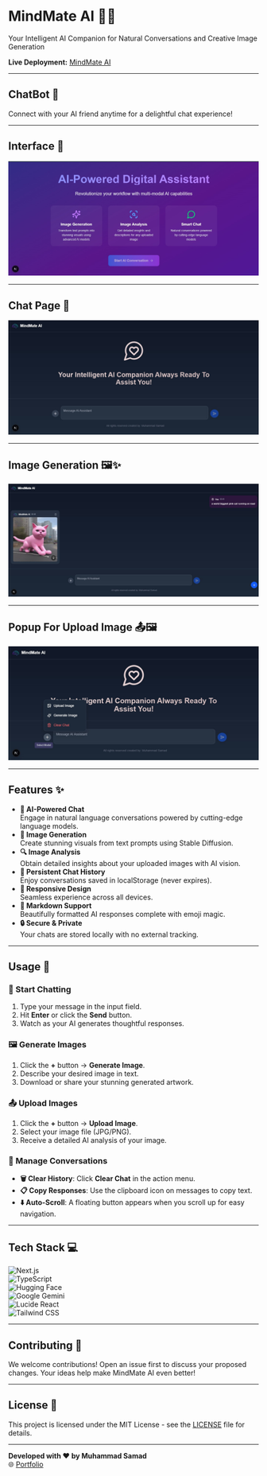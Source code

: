 # MindMate AI 🧠🤖

Your Intelligent AI Companion for Natural Conversations and Creative Image Generation

**Live Deployment:** [MindMate AI](https://mindmate-ai-chatbot.vercel.app/)

---

## ChatBot 🤖

Connect with your AI friend anytime for a delightful chat experience!

--- 

## Interface 🎨

![Interface](/public/images/chatbot-ss1.jpeg)

---

## Chat Page 💬

![Chat Page](/public/images/chatbot-ss2.jpeg)

---

## Image Generation 🖼️✨

![Image Generation](/public/images/chatbot-ss3.jpeg)

---

## Popup For Upload Image 📤🖼️

![Popup For Upload Image](/public/images/chatbot-ss4.jpeg)

---

## Features ✨

- **🤖 AI-Powered Chat**  
  Engage in natural language conversations powered by cutting-edge language models.
- **🎨 Image Generation**  
  Create stunning visuals from text prompts using Stable Diffusion.
- **🔍 Image Analysis**  
  Obtain detailed insights about your uploaded images with AI vision.
- **💾 Persistent Chat History**  
  Enjoy conversations saved in localStorage (never expires).
- **📱 Responsive Design**  
  Seamless experience across all devices.
- **📝 Markdown Support**  
  Beautifully formatted AI responses complete with emoji magic.
- **🔒 Secure & Private**  
  Your chats are stored locally with no external tracking.

---

## Usage 🚀

### 💬 Start Chatting
1. Type your message in the input field.
2. Hit **Enter** or click the **Send** button.
3. Watch as your AI generates thoughtful responses.

### 🖼️ Generate Images
1. Click the **+** button → **Generate Image**.
2. Describe your desired image in text.
3. Download or share your stunning generated artwork.

### 📤 Upload Images
1. Click the **+** button → **Upload Image**.
2. Select your image file (JPG/PNG).
3. Receive a detailed AI analysis of your image.

### 🔄 Manage Conversations
- **🗑️ Clear History**: Click **Clear Chat** in the action menu.
- **📋 Copy Responses**: Use the clipboard icon on messages to copy text.
- **⬇️ Auto-Scroll**: A floating button appears when you scroll up for easy navigation.

---

## Tech Stack 💻

![Next.js](https://img.shields.io/badge/Next.js-14.2.3-000000?logo=next.js)  
![TypeScript](https://img.shields.io/badge/TypeScript-5.0+-3178C6?logo=typescript)  
![Hugging Face](https://img.shields.io/badge/Hugging%20Face-Inference%20API-FFD21F)  
![Google Gemini](https://img.shields.io/badge/Google-Gemini%20API-4285F4)  
![Lucide React](https://img.shields.io/badge/Lucide-React%20Icons-FF6B6B)  
![Tailwind CSS](https://img.shields.io/badge/Tailwind-CSS-06B6D4)

---

## Contributing 🤝

We welcome contributions! Open an issue first to discuss your proposed changes. Your ideas help make MindMate AI even better!

---

## License 📄

This project is licensed under the MIT License - see the [LICENSE](LICENSE) file for details.

---

**Developed with ❤️ by Muhammad Samad**  
🌐 [Portfolio](https://portfolio-tailwind-css-by-samad.vercel.app/)
